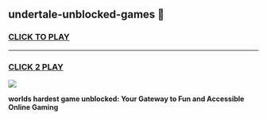 
## undertale-unblocked-games 👋
<h3>
<a href="https://premium.freeplayer.one?title=undertale-unblocked-games&ref=14F">CLICK TO PLAY</a></h3>
<hr>

<h3>
<a href="https://premium.freeplayer.one?title=undertale-unblocked-games&ref=14F">CLICK 2 PLAY</a>
  
</h3>

<a href="https://premium.freeplayer.one?title=undertale-unblocked-games&ref=12F/"><img src="https://clearcache.store/games.png"></a>


**worlds hardest game unblocked: Your Gateway to Fun and Accessible Online Gaming**
